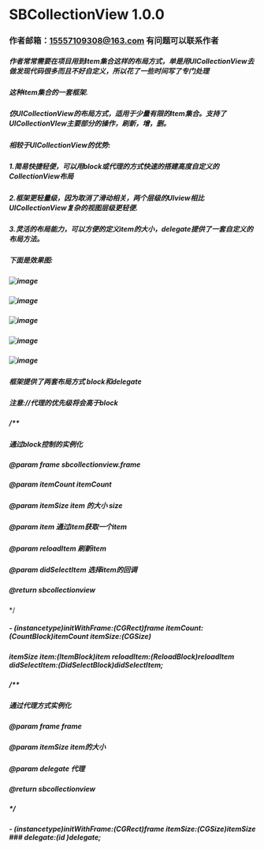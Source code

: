# SBCollectionView 1.0.0
### 作者邮箱：15557109308@163.com 有问题可以联系作者
##### 作者常常需要在项目用到Item集合这样的布局方式，单是用UICollectionView去做发现代码很多而且不好自定义，所以花了一些时间写了专门处理
##### 这种item集合的一套框架.
##### 仿UICollectionView的布局方式，适用于少量有限的Item集合。支持了UICollectionVIew主要部分的操作，刷新，增，删。
##### 相较于UICollectionView的优势:
##### 1.简易快捷轻便，可以用block或代理的方式快速的搭建高度自定义的CollectionView布局
##### 2.框架更轻量级，因为取消了滑动相关，两个层级的UIview相比UICollectionView复杂的视图层级更轻便.
##### 3.灵活的布局能力，可以方便的定义item的大小，delegate提供了一套自定义的布局方法。
##### 下面是效果图:
##### ![image](https://github.com/pubin563783417/SBCollectionView/tree/master/Screenshot/pb_1.png)
##### ![image](https://github.com/pubin563783417/SBCollectionView/tree/master/Screenshot/pb_2.png)
##### ![image](https://github.com/pubin563783417/SBCollectionView/tree/master/Screenshot/pb_3.png)
##### ![image](https://github.com/pubin563783417/SBCollectionView/tree/master/Screenshot/pb_4.png)
##### ![image](https://github.com/pubin563783417/SBCollectionView/tree/master/Screenshot/Untitled.gif)
##### 框架提供了两套布局方式 block和delegate
##### 注意://代理的优先级将会高于block
##### /**
 ##### 通过block控制的实例化
 ##### @param frame sbcollectionview.frame
#####  @param itemCount itemCount
 ##### @param itemSize item 的大小 size
 ##### @param item 通过item获取一个item
 ##### @param reloadItem 刷新item
 ##### @param didSelectItem 选择item的回调
#####  @return sbcollectionview
 */
##### - (instancetype)initWithFrame:(CGRect)frame itemCount:(CountBlock)itemCount itemSize:(CGSize) 
##### itemSize item:(ItemBlock)item reloadItem:(ReloadBlock)reloadItem  didSelectItem:(DidSelectBlock)didSelectItem;
##### /**
#####  通过代理方式实例化

#####  @param frame frame
#####  @param itemSize item的大小
#####  @param delegate 代理
#####  @return sbcollectionview
#####  */
##### - (instancetype)initWithFrame:(CGRect)frame itemSize:(CGSize)itemSize ### delegate:(id <SBCollectionProtocol>)delegate;

